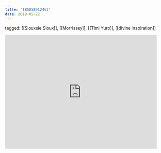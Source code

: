 ```yaml
---
title: '185058912463'
date: 2019-05-22
---
```

tagged: [[Siouxsie Sioux]], [[Morrissey]], [[Timi Yuro]], [[divine inspiration]]
<iframe allow="accelerometer; autoplay; clipboard-write; encrypted-media; gyroscope; picture-in-picture" allowfullscreen="" frameborder="0" height="375" id="youtube_iframe" src="https://www.youtube.com/embed/c_Bh-G9whv4?feature=oembed&amp;enablejsapi=1&amp;origin=https://safe.txmblr.com&amp;wmode=opaque" width="500"></iframe>